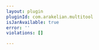 ```yaml
---
layout: plugin
pluginId: com.arakelian.multitool
isJarAvailable: true
error: ''
violations: []

---
```

